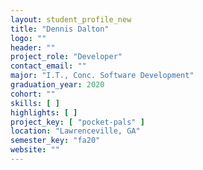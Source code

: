 ```yaml
---
layout: student_profile_new
title: "Dennis Dalton"
logo: ""
header: ""
project_role: "Developer"
contact_email: ""
major: "I.T., Conc. Software Development"
graduation_year: 2020
cohort: ""
skills: [ ]
highlights: [ ]
project_key: [ "pocket-pals" ]
location: "Lawrenceville, GA"
semester_key: "fa20"
website: ""
---
```

